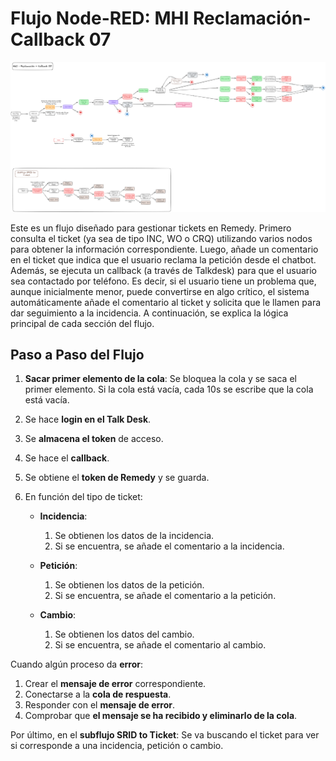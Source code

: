 # Flujo Node-RED: MHI Reclamación-Callback 07

![MHI-02](reclamacion-callback.png)

Este es un flujo diseñado para gestionar tickets en Remedy. Primero consulta el ticket (ya sea de tipo INC, WO o CRQ) utilizando varios nodos para obtener la información correspondiente. Luego, añade un comentario en el ticket que indica que el usuario reclama la petición desde el chatbot. Además, se ejecuta un callback (a través de Talkdesk) para que el usuario sea contactado por teléfono. Es decir, si el usuario tiene un problema que, aunque inicialmente menor, puede convertirse en algo crítico, el sistema automáticamente añade el comentario al ticket y solicita que le llamen para dar seguimiento a la incidencia. A continuación, se explica la lógica principal de cada sección del flujo.

## Paso a Paso del Flujo

1. **Sacar primer elemento de la cola**: Se bloquea la cola y se saca el primer elemento. Si la cola está vacía, cada 10s se escribe que la cola está vacía.
2. Se hace **login en el Talk Desk**.
3. Se **almacena el token** de acceso.
4. Se hace el **callback**.
5. Se obtiene el **token de Remedy** y se guarda.
6. En función del tipo de ticket:

	- **Incidencia**:

		1. Se obtienen los datos de la incidencia.
		2. Si se encuentra, se añade el comentario a la incidencia.
	- **Petición**:

		1. Se obtienen los datos de la petición.
		2. Si se encuentra, se añade el comentario a la petición.
	- **Cambio**:

		1. Se obtienen los datos del cambio.
		2. Si se encuentra, se añade el comentario al cambio.

Cuando algún proceso da **error**:

1. Crear el **mensaje de error** correspondiente.
2. Conectarse a la **cola de respuesta**.
3. Responder con el **mensaje de error**.
4. Comprobar que **el mensaje se ha recibido y eliminarlo de la cola**.

Por último, en el **subflujo SRID to Ticket**: Se va buscando el ticket para ver si corresponde a una incidencia, petición o cambio.
